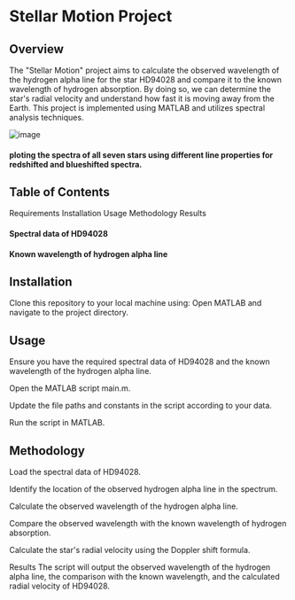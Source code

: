# Stellar Motion Project
## Overview
The "Stellar Motion" project aims to calculate the observed wavelength of the hydrogen alpha line for the star HD94028 and compare it to the known wavelength of hydrogen absorption. By doing so, we can determine the star's radial velocity and understand how fast it is moving away from the Earth. This project is implemented using MATLAB and utilizes spectral analysis techniques.

![image](https://github.com/Soumik0811/Stellar-Motion/assets/91133940/5db20ddb-06fd-41b5-9f9e-403547ff3092)
#### ploting the spectra of all seven stars using different line properties for redshifted and blueshifted spectra.

## Table of Contents
Requirements
Installation
Usage
Methodology
Results

#### Spectral data of HD94028
#### Known wavelength of hydrogen alpha line
## Installation
Clone this repository to your local machine using:
Open MATLAB and navigate to the project directory.

## Usage
Ensure you have the required spectral data of HD94028 and the known wavelength of the hydrogen alpha line.

Open the MATLAB script main.m.

Update the file paths and constants in the script according to your data.

Run the script in MATLAB.

## Methodology
Load the spectral data of HD94028.

Identify the location of the observed hydrogen alpha line in the spectrum.

Calculate the observed wavelength of the hydrogen alpha line.

Compare the observed wavelength with the known wavelength of hydrogen absorption.

Calculate the star's radial velocity using the Doppler shift formula.

Results
The script will output the observed wavelength of the hydrogen alpha line, the comparison with the known wavelength, and the calculated radial velocity of HD94028.
